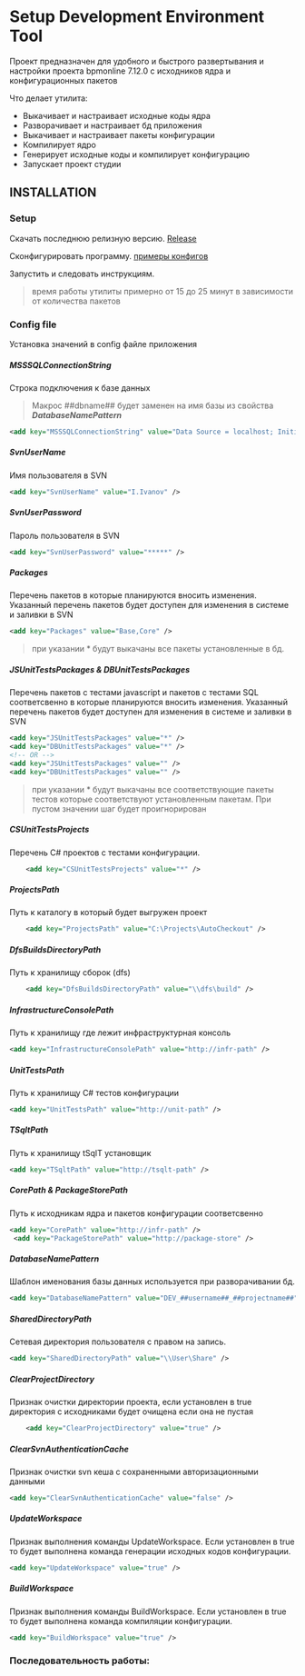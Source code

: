Setup Development Environment Tool
=============================

Проект предназначен для удобного и быстрого развертывания и настройки проекта bpmonline 7.12.0 с исходников ядра и конфигурационных пакетов

Что делает утилита:
* Выкачивает и настраивает исходные коды ядра 
* Разворачивает и настраивает бд приложения
* Выкачивает и настраивает пакеты конфигурации
* Компилирует ядро
* Генерирует исходные коды и компилирует конфигурацию
* Запускает проект студии


INSTALLATION
---------------------
### Setup
Скачать последнюю релизную версию. [Release](https://github.com/Advance-Technologies-Foundation/SetupDevEnv/releases)

Сконфигурировать программу. [примеры конфигов](http://tswiki/x/QQd-B)

Запустить и следовать инструкциям.

>время работы утилиты примерно от 15 до 25 минут в зависимости от количества пакетов

### Config file

Установка значений в config файле приложения

##### MSSSQLConnectionString
Строка подключения к базе данных
>Макрос ##dbname## будет заменен на имя базы из свойства ***DatabaseNamePattern***

```xml
<add key="MSSSQLConnectionString" value="Data Source = localhost; Initial Catalog = ##dbname##; Persist Security Info = True; MultipleActiveResultSets = True; Integrated Security = SSPI; Pooling = true; Max Pool Size = 100; Async = true; Connection Timeout = 500" />
```
##### SvnUserName
Имя пользователя в SVN
```xml
<add key="SvnUserName" value="I.Ivanov" />
```
##### SvnUserPassword
Пароль пользователя в SVN
```xml
<add key="SvnUserPassword" value="*****" />
```
##### Packages
Перечень пакетов в которые планируются вносить изменения. Указанный перечень пакетов будет доступен для изменения в системе и заливки в SVN
```xml
<add key="Packages" value="Base,Core" />
```
> при указании * будут выкачаны все пакеты установленные в бд.

##### JSUnitTestsPackages & DBUnitTestsPackages
Перечень пакетов с тестами javascript и пакетов с тестами  SQL соответсвенно в которые планируются вносить изменения. Указанный перечень пакетов будет доступен для изменения в системе и заливки в SVN
```xml
<add key="JSUnitTestsPackages" value="*" />
<add key="DBUnitTestsPackages" value="*" />
<!-- OR -->
<add key="JSUnitTestsPackages" value="" />
<add key="DBUnitTestsPackages" value="" />
```
> при указании * будут выкачаны все соответствующие пакеты тестов которые соответствуют установленным пакетам. При пустом значении шаг будет проигнорирован

##### CSUnitTestsProjects
Перечень C# проектов с тестами конфигурации.
```xml
    <add key="CSUnitTestsProjects" value="*" />
```
##### ProjectsPath
Путь к каталогу в который будет выгружен проект
```xml
    <add key="ProjectsPath" value="C:\Projects\AutoCheckout" />
```
##### DfsBuildsDirectoryPath
Путь к хранилищу сборок (dfs)
```xml
    <add key="DfsBuildsDirectoryPath" value="\\dfs\build" />
```

##### InfrastructureConsolePath
Путь к хранилищу где лежит инфраструктурная консоль
```xml
<add key="InfrastructureConsolePath" value="http://infr-path" />
```
##### UnitTestsPath
Путь к хранилищу C# тестов конфигурации
```xml
<add key="UnitTestsPath" value="http://unit-path" />
```
##### TSqltPath
Путь к хранилищу tSqlT установщик
```xml
<add key="TSqltPath" value="http://tsqlt-path" />
```
##### CorePath & PackageStorePath
Путь к исходникам ядра и пакетов конфигурации соответсвенно
```xml
<add key="CorePath" value="http://infr-path" />
 <add key="PackageStorePath" value="http://package-store" />
```
##### DatabaseNamePattern
Шаблон именования базы данных используется при разворачивании бд.
```xml
<add key="DatabaseNamePattern" value="DEV_##username##_##projectname##" />
```
##### SharedDirectoryPath
Сетевая директория пользователя с правом на запись.
```xml
<add key="SharedDirectoryPath" value="\\User\Share" />
```
##### ClearProjectDirectory
Признак очистки директории проекта, если установлен в true директория с исходниками будет очищена если она не пустая
```xml
    <add key="ClearProjectDirectory" value="true" />
```
##### ClearSvnAuthenticationCache
Признак очистки svn кеша с сохраненными авторизационными данными
```xml
<add key="ClearSvnAuthenticationCache" value="false" />
```
##### UpdateWorkspace
Признак выполнения команды UpdateWorkspace. Если установлен в true то будет выполнена команда генерации исходных кодов конфигурации.
```xml
<add key="UpdateWorkspace" value="true" />
```
##### BuildWorkspace
Признак выполнения команды BuildWorkspace. Если установлен в true то будет выполнена команда компиляции конфигурации.
```xml
<add key="BuildWorkspace" value="true" />
```
### Последовательность работы:
